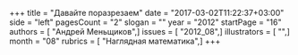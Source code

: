 +++
title = "Давайте поразрезаем"
date = "2017-03-02T11:22:37+03:00"
side = "left"
pagesCount = "2"
slogan = ""
year = "2012"
startPage = "16"
authors = [ "Андрей Меньщиков",]
issues = [ "2012_08",]
illustrators = [ "",]
month = "08"
rubrics = [ "Наглядная математика",]
+++
